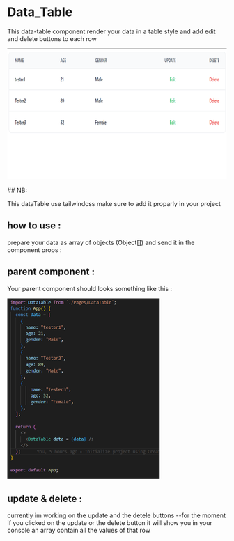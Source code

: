 # Data_Table

This data-table component render your data in a table style and add edit and delete buttons to each row

<p>
      <img src="./demo.png" width="800" height="300" title="hover text">
</p>
## NB:

This dataTable use tailwindcss make sure to add it proparly in your project
## how to use :

prepare your data as array of objects (Object[]) and send it in the component props :

## parent component : 
Your parent component should looks something like this : 
<p>
      <img src="./parentComp.png" width="350" title="hover text">
</p>


## update & delete :
currently im working on the update and the detele buttons
--for the moment if you clicked on the update or the delete button it will show you in your console an array contain all the values of that row

